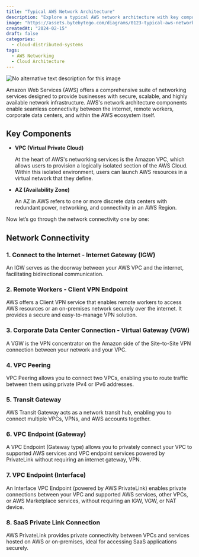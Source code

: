 ```yaml
---
title: "Typical AWS Network Architecture"
description: "Explore a typical AWS network architecture with key components."
image: "https://assets.bytebytego.com/diagrams/0123-typical-aws-network-architecture.png"
createdAt: "2024-02-15"
draft: false
categories:
  - cloud-distributed-systems
tags:
  - AWS Networking
  - Cloud Architecture
---
```


![No alternative text description for this image](https://assets.bytebytego.com/diagrams/0123-typical-aws-network-architecture.png)

Amazon Web Services (AWS) offers a comprehensive suite of networking services designed to provide businesses with secure, scalable, and highly available network infrastructure. AWS's network architecture components enable seamless connectivity between the internet, remote workers, corporate data centers, and within the AWS ecosystem itself.

## Key Components

*   **VPC (Virtual Private Cloud)**

    At the heart of AWS's networking services is the Amazon VPC, which allows users to provision a logically isolated section of the AWS Cloud. Within this isolated environment, users can launch AWS resources in a virtual network that they define.

*   **AZ (Availability Zone)**

    An AZ in AWS refers to one or more discrete data centers with redundant power, networking, and connectivity in an AWS Region.

Now let’s go through the network connectivity one by one:

## Network Connectivity

### 1. Connect to the Internet - Internet Gateway (IGW)

An IGW serves as the doorway between your AWS VPC and the internet, facilitating bidirectional communication.

### 2. Remote Workers - Client VPN Endpoint

AWS offers a Client VPN service that enables remote workers to access AWS resources or an on-premises network securely over the internet. It provides a secure and easy-to-manage VPN solution.

### 3. Corporate Data Center Connection - Virtual Gateway (VGW)

A VGW is the VPN concentrator on the Amazon side of the Site-to-Site VPN connection between your network and your VPC.

### 4. VPC Peering

VPC Peering allows you to connect two VPCs, enabling you to route traffic between them using private IPv4 or IPv6 addresses.

### 5. Transit Gateway

AWS Transit Gateway acts as a network transit hub, enabling you to connect multiple VPCs, VPNs, and AWS accounts together.

### 6. VPC Endpoint (Gateway)

A VPC Endpoint (Gateway type) allows you to privately connect your VPC to supported AWS services and VPC endpoint services powered by PrivateLink without requiring an internet gateway, VPN.

### 7. VPC Endpoint (Interface)

An Interface VPC Endpoint (powered by AWS PrivateLink) enables private connections between your VPC and supported AWS services, other VPCs, or AWS Marketplace services, without requiring an IGW, VGW, or NAT device.

### 8. SaaS Private Link Connection

AWS PrivateLink provides private connectivity between VPCs and services hosted on AWS or on-premises, ideal for accessing SaaS applications securely.
